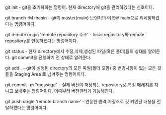 git init - git을 초기화하는 명렁어. 현재 directory에 git을 관리하겠다는 신호이다.

git branch -M manin - git의 master(main) 브랜치의 이름을 main으로 리네임하겠다는 명령어이다.

git remote origin 'remote repository 주소' - local repository와 remote repository를 연동하겠다는 명렁어이다.

git status - 현재 directory에서 수정,삭제,생성된 파일(혹은 폴더)들의 상태를 알려준다. git commit을 진행하기 전 상태로 알려준다.

git add . - git이 설정된 directory의 모든 파일(폴더 포함) 중 변경사항이 있는 모든 것들을 Staging Area 로 넘겨주는 명령어이다.

git commit -m "message" - 실제 버전이 저장되는 repository로 특정 메세지를 지니고 보내주는 명렁어이다. 이때부터 버전관리가 가능해진다.

git push origin 'remote branch name' - 연동한 원격 저장소로 깃 커민된 내용을 전달하겠다는 명령어이다. 

